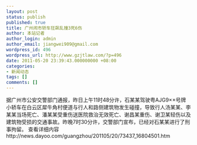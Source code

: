 ```yaml
---
layout: post
status: publish
published: true
title: 广州闹市轿车狂飙乱撞3死6伤
author: 本站记者
author_login: admin
author_email: jiangwei909@gmail.com
wordpress_id: 496
wordpress_url: http://www.gzjtlaw.com/?p=496
date: 2011-05-20 23:39:43.000000000 +08:00
categories:
- 新闻动态
tags: []
comments: []
---
```

据广州市公安交警部门通报，昨日上午11时48分许，石某某驾驶粤AJG9&times;&times;号牌小轿车在白云区犀牛角村便道与行人和路侧建筑物发生碰撞，导致行人汤某某、李某某当场死亡、潘某某受重伤送医院救治无效死亡、谢昌某重伤、谢卫某轻伤以及建筑物受损的交通事故。昨晚7时30分许，交警部门宣布，已经对石某某进行了刑事拘留。
查看详细内容 http:&#47;&#47;news.dayoo.com&#47;guangzhou&#47;201105&#47;20&#47;73437_16804501.htm
